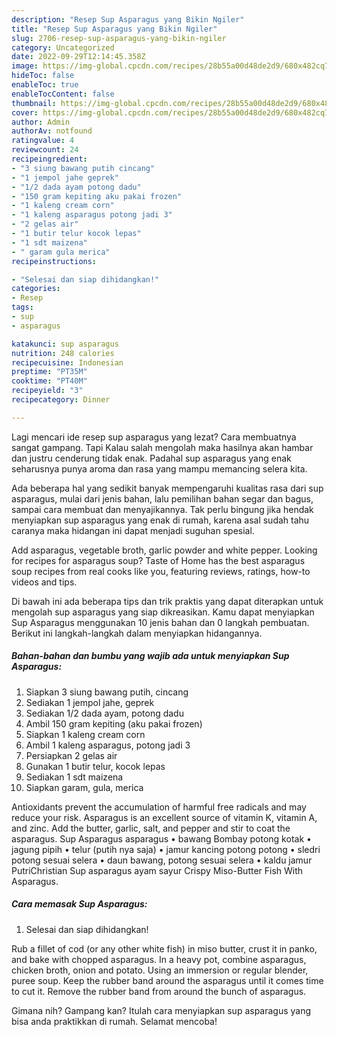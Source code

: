 ```yaml
---
description: "Resep Sup Asparagus yang Bikin Ngiler"
title: "Resep Sup Asparagus yang Bikin Ngiler"
slug: 2706-resep-sup-asparagus-yang-bikin-ngiler
category: Uncategorized
date: 2022-09-29T12:14:45.358Z
image: https://img-global.cpcdn.com/recipes/28b55a00d48de2d9/680x482cq70/sup-asparagus-foto-resep-utama.jpg
hideToc: false
enableToc: true
enableTocContent: false
thumbnail: https://img-global.cpcdn.com/recipes/28b55a00d48de2d9/680x482cq70/sup-asparagus-foto-resep-utama.jpg
cover: https://img-global.cpcdn.com/recipes/28b55a00d48de2d9/680x482cq70/sup-asparagus-foto-resep-utama.jpg
author: Admin
authorAv: notfound
ratingvalue: 4
reviewcount: 24
recipeingredient:
- "3 siung bawang putih cincang"
- "1 jempol jahe geprek"
- "1/2 dada ayam potong dadu"
- "150 gram kepiting aku pakai frozen"
- "1 kaleng cream corn"
- "1 kaleng asparagus potong jadi 3"
- "2 gelas air"
- "1 butir telur kocok lepas"
- "1 sdt maizena"
- " garam gula merica"
recipeinstructions:

- "Selesai dan siap dihidangkan!"
categories:
- Resep
tags:
- sup
- asparagus

katakunci: sup asparagus 
nutrition: 248 calories
recipecuisine: Indonesian
preptime: "PT35M"
cooktime: "PT40M"
recipeyield: "3"
recipecategory: Dinner

---
```



Lagi mencari ide resep sup asparagus yang lezat? Cara membuatnya sangat gampang. Tapi Kalau salah mengolah maka hasilnya akan hambar dan justru cenderung tidak enak. Padahal sup asparagus yang enak seharusnya punya aroma dan rasa yang mampu memancing selera kita.


Ada beberapa hal yang sedikit banyak mempengaruhi kualitas rasa dari sup asparagus, mulai dari jenis bahan, lalu pemilihan bahan segar dan bagus, sampai cara membuat dan menyajikannya. Tak perlu bingung jika hendak menyiapkan sup asparagus yang enak di rumah, karena asal sudah tahu caranya maka hidangan ini dapat menjadi suguhan spesial.

Add asparagus, vegetable broth, garlic powder and white pepper. Looking for recipes for asparagus soup? Taste of Home has the best asparagus soup recipes from real cooks like you, featuring reviews, ratings, how-to videos and tips.


Di bawah ini ada beberapa tips dan trik praktis yang dapat diterapkan untuk mengolah sup asparagus yang siap dikreasikan. Kamu dapat menyiapkan Sup Asparagus menggunakan 10 jenis bahan dan 0 langkah pembuatan. Berikut ini langkah-langkah dalam menyiapkan hidangannya.

<!--inarticleads1-->

##### Bahan-bahan dan bumbu yang wajib ada untuk menyiapkan Sup Asparagus:

1. Siapkan 3 siung bawang putih, cincang
1. Sediakan 1 jempol jahe, geprek
1. Sediakan 1/2 dada ayam, potong dadu
1. Ambil 150 gram kepiting (aku pakai frozen)
1. Siapkan 1 kaleng cream corn
1. Ambil 1 kaleng asparagus, potong jadi 3
1. Persiapkan 2 gelas air
1. Gunakan 1 butir telur, kocok lepas
1. Sediakan 1 sdt maizena
1. Siapkan  garam, gula, merica


Antioxidants prevent the accumulation of harmful free radicals and may reduce your risk. Asparagus is an excellent source of vitamin K, vitamin A, and zinc. Add the butter, garlic, salt, and pepper and stir to coat the asparagus. Sup Asparagus asparagus • bawang Bombay potong kotak • jagung pipih • telur (putih nya saja) • jamur kancing potong potong • sledri potong sesuai selera • daun bawang, potong sesuai selera • kaldu jamur PutriChristian Sup asparagus ayam sayur Crispy Miso-Butter Fish With Asparagus. 

<!--inarticleads2-->

##### Cara memasak Sup Asparagus:


1. Selesai dan siap dihidangkan!

Rub a fillet of cod (or any other white fish) in miso butter, crust it in panko, and bake with chopped asparagus. In a heavy pot, combine asparagus, chicken broth, onion and potato. Using an immersion or regular blender, puree soup. Keep the rubber band around the asparagus until it comes time to cut it. Remove the rubber band from around the bunch of asparagus. 

Gimana nih? Gampang kan? Itulah cara menyiapkan sup asparagus yang bisa anda praktikkan di rumah. Selamat mencoba!
